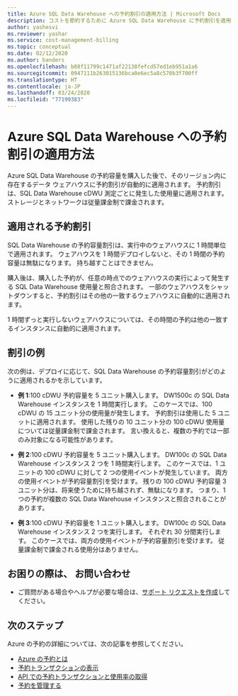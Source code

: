 ```yaml
---
title: Azure SQL Data Warehouse への予約割引の適用方法 | Microsoft Docs
description: コストを節約するために Azure SQL Data Warehouse に予約割引を適用する方法を説明します。
author: yashesvi
ms.reviewer: yashar
ms.service: cost-management-billing
ms.topic: conceptual
ms.date: 02/12/2020
ms.author: banders
ms.openlocfilehash: b08f11799c1471af22138fefcd57ed1eb951a1a6
ms.sourcegitcommit: 0947111b263015136bca0e6ec5a8c570b3f700ff
ms.translationtype: HT
ms.contentlocale: ja-JP
ms.lasthandoff: 03/24/2020
ms.locfileid: "77199383"
---
```

# <a name="how-reservation-discounts-apply-to-azure-sql-data-warehouse"></a>Azure SQL Data Warehouse への予約割引の適用方法

Azure SQL Data Warehouse の予約容量を購入した後で、そのリージョン内に存在するデータ ウェアハウスに予約割引が自動的に適用されます。 予約割引は、SQL Data Warehouse cDWU 測定ごとに発生した使用量に適用されます。 ストレージとネットワークは従量課金制で課金されます。

## <a name="reservation-discount-application"></a>適用される予約割引

SQL Data Warehouse の予約容量割引は、実行中のウェアハウスに 1 時間単位で適用されます。 ウェアハウスを 1 時間デプロイしないと、その 1 時間の予約容量は無駄になります。 持ち越すことはできません。

購入後は、購入した予約が、任意の時点でのウェアハウスの実行によって発生する SQL Data Warehouse 使用量と照合されます。 一部のウェアハウスをシャットダウンすると、予約割引はその他の一致するウェアハウスに自動的に適用されます。

1 時間ずっと実行しないウェアハウスについては、その時間の予約は他の一致するインスタンスに自動的に適用されます。

## <a name="discount-examples"></a>割引の例

次の例は、デプロイに応じて、SQL Data Warehouse の予約容量割引がどのように適用されるかを示しています。

- **例 1**:100 cDWU 予約容量を 5 ユニット購入します。 DW1500c の SQL Data Warehouse インスタンスを 1 時間実行します。 このケースでは、100 cDWU の 15 ユニット分の使用量が発生します。 予約割引は使用した 5 ユニットに適用されます。 使用した残りの 10 ユニット分の 100 cDWU 使用量については従量課金制で課金されます。 言い換えると、複数の予約では一部のみ対象になる可能性があります。

- **例 2**:100 cDWU 予約容量を 5 ユニット購入します。 DW100c の SQL Data Warehouse インスタンス 2 つを 1 時間実行します。 このケースでは、1 ユニットの 100 cDWU に対して 2 つの使用イベントが発生しています。 両方の使用イベントが予約容量割引を受けます。 残りの 100 cDWU 予約容量 3 ユニット分は、将来使うために持ち越されず、無駄になります。 つまり、1 つの予約が複数の SQL Data Warehouse インスタンスと照合されることがあります。

- **例 3**:100 cDWU 予約容量を 1 ユニット購入します。 DW100c の SQL Data Warehouse インスタンス 2 つを実行します。 それぞれ 30 分間実行します。 このケースでは、両方の使用イベントが予約容量割引を受けます。 従量課金制で課金される使用分はありません。

## <a name="need-help-contact-us"></a>お困りの際は、 お問い合わせ

- ご質問がある場合やヘルプが必要な場合は、[サポート リクエストを作成](https://go.microsoft.com/fwlink/?linkid=2083458)してください。

## <a name="next-steps"></a>次のステップ

Azure の予約の詳細については、次の記事を参照してください。

- [Azure の予約とは](save-compute-costs-reservations.md)
- [予約トランザクションの表示](view-reservations.md)
- [API での予約トランザクションと使用率の取得](reservation-apis.md)
- [予約を管理する](manage-reserved-vm-instance.md)
